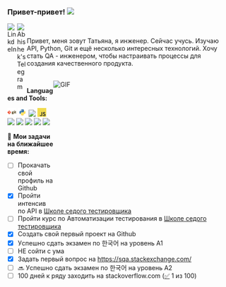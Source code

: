 ### Привет-привет! <img src="https://media.giphy.com/media/hvRJCLFzcasrR4ia7z/giphy.gif" width="25px">
<!--- <a href="https://vk.com/mistress_tatiana_a">
  <img align="left" alt="VKontakte" width="22px" src="https://cdn.jsdelivr.net/npm/simple-icons@v3/icons/vk.svg" />
</a> --->
<a href="https://www.linkedin.com/in/misstatiana">
  <img align="left" alt="LinkdeIn" width="22px" src="https://cdn.jsdelivr.net/npm/simple-icons@v3/icons/linkedin.svg" />
</a>
<a href="https://t.me/mistressTatiana">
  <img align="left" alt="Abhishek's Telegram" width="22px" src="https://cdn.jsdelivr.net/npm/simple-icons@v3/icons/telegram.svg" />
</a>
<!--- <a href="https://www.instagram.com/your_profile">
  <img align="left" alt="Instagram" width="22px" src="https://cdn.jsdelivr.net/npm/simple-icons@v3/icons/instagram.svg" />
</a> --->

<br />

Привет, меня зовут Татьяна, я инженер. Сейчас учусь. Изучаю API, Python, Git и ещё несколько интересных технологий. Хочу стать QA - инженером, чтобы настраивать процессы для создания качественного продукта.

<br />

<img align="right" alt="GIF" src="https://raw.githubusercontent.com/kalashnikov-ulmic/kalashnikov-ulmic/main/%D0%A3%D1%87%D1%83%D1%81%D1%8C%20%D0%BD%D0%B0%20Slurm.png?raw=true" width="400" height="280" />
  
**Languages and Tools:**  

<code><img height="20" src="https://raw.githubusercontent.com/github/explore/80688e429a7d4ef2fca1e82350fe8e3517d3494d/topics/git/git.png"></code>
<code><img height="20" src="https://raw.githubusercontent.com/github/explore/80688e429a7d4ef2fca1e82350fe8e3517d3494d/topics/python/python.png"></code>
<code><img height="20" src="https://styles.redditmedia.com/t5_2s0l3/styles/communityIcon_wwkcaxh9s5a61.png?width=256&s=889d93fe4d8a77a1d9e0103e47bff2ee9298b026"></code>
<code><img height="20" src="https://raw.githubusercontent.com/github/explore/80688e429a7d4ef2fca1e82350fe8e3517d3494d/topics/javascript/javascript.png"></code>
<code><img height="20" src="https://cdn-icons-png.flaticon.com/512/136/136528.png"></code>
<code><img height="20" src="https://cdn-icons-png.flaticon.com/512/5968/5968242.png"></code>
<code><img height="20" src="https://avatars.githubusercontent.com/u/10251060?s=200&v=4"></code>
<code><img height="20" src="https://cacm.acm.org/system/assets/0003/9221/021521_Fiverr_Pascal.large.jpg?1613514238&1613514237"></code>
<code><img height="20" src="https://upload.wikimedia.org/wikipedia/commons/thumb/f/f1/Scratchlogo.svg/1920px-Scratchlogo.svg.png"></code>

🚧 **Мои задачи на ближайшее время:**
<!-- TODO-IST:START -->
* [ ] Прокачать свой профиль на Github
* [x] Пройти интенсив по API в [Школе седого тестировщика](https://sedtest-school.ru/)
* [ ] Пройти курс по Автоматизации тестирования в [Школе седого тестировщика](https://sedtest-school.ru/)
* [x] Создать свой первый проект на Github
* [x] Уcпешно сдать экзамен по 한국어 на уровень A1
* [ ] НЕ сойти с ума
* [x] Задать первый вопрос на https://sqa.stackexchange.com/
* [ ] :soon: Уcпешно сдать экзамен по 한국어 на уровень A2
* [ ] 100 дней к ряду заходить на stackoverflow.com ([:white_check_mark:](https://dev.to/nikolab/complete-list-of-github-markdown-emoji-markup-5aia) 1 из 100)
<!-- TODO-IST:END -->
